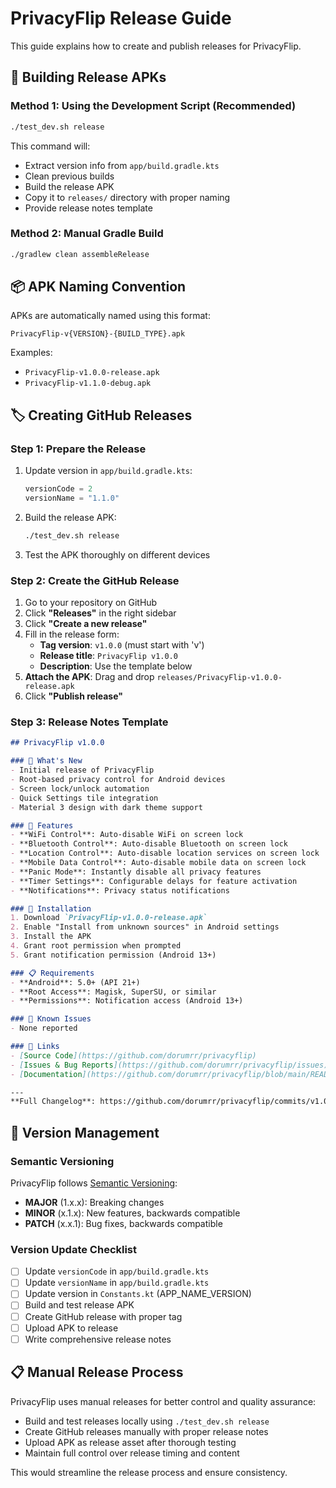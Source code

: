 # PrivacyFlip Release Guide

This guide explains how to create and publish releases for PrivacyFlip.

## 🚀 Building Release APKs

### Method 1: Using the Development Script (Recommended)
```bash
./test_dev.sh release
```

This command will:
- Extract version info from `app/build.gradle.kts`
- Clean previous builds
- Build the release APK
- Copy it to `releases/` directory with proper naming
- Provide release notes template

### Method 2: Manual Gradle Build
```bash
./gradlew clean assembleRelease
```

## 📦 APK Naming Convention

APKs are automatically named using this format:
```
PrivacyFlip-v{VERSION}-{BUILD_TYPE}.apk
```

Examples:
- `PrivacyFlip-v1.0.0-release.apk`
- `PrivacyFlip-v1.1.0-debug.apk`

## 🏷️ Creating GitHub Releases

### Step 1: Prepare the Release
1. Update version in `app/build.gradle.kts`:
   ```kotlin
   versionCode = 2
   versionName = "1.1.0"
   ```

2. Build the release APK:
   ```bash
   ./test_dev.sh release
   ```

3. Test the APK thoroughly on different devices

### Step 2: Create the GitHub Release

1. Go to your repository on GitHub
2. Click **"Releases"** in the right sidebar
3. Click **"Create a new release"**
4. Fill in the release form:
   - **Tag version**: `v1.0.0` (must start with 'v')
   - **Release title**: `PrivacyFlip v1.0.0`
   - **Description**: Use the template below
5. **Attach the APK**: Drag and drop `releases/PrivacyFlip-v1.0.0-release.apk`
6. Click **"Publish release"**

### Step 3: Release Notes Template

```markdown
## PrivacyFlip v1.0.0

### 🎉 What's New
- Initial release of PrivacyFlip
- Root-based privacy control for Android devices
- Screen lock/unlock automation
- Quick Settings tile integration
- Material 3 design with dark theme support

### 📱 Features
- **WiFi Control**: Auto-disable WiFi on screen lock
- **Bluetooth Control**: Auto-disable Bluetooth on screen lock  
- **Location Control**: Auto-disable location services on screen lock
- **Mobile Data Control**: Auto-disable mobile data on screen lock
- **Panic Mode**: Instantly disable all privacy features
- **Timer Settings**: Configurable delays for feature activation
- **Notifications**: Privacy status notifications

### 🔧 Installation
1. Download `PrivacyFlip-v1.0.0-release.apk`
2. Enable "Install from unknown sources" in Android settings
3. Install the APK
4. Grant root permission when prompted
5. Grant notification permission (Android 13+)

### 📋 Requirements
- **Android**: 5.0+ (API 21+)
- **Root Access**: Magisk, SuperSU, or similar
- **Permissions**: Notification access (Android 13+)

### 🐛 Known Issues
- None reported

### 🔗 Links
- [Source Code](https://github.com/dorumrr/privacyflip)
- [Issues & Bug Reports](https://github.com/dorumrr/privacyflip/issues)
- [Documentation](https://github.com/dorumrr/privacyflip/blob/main/README.md)

---
**Full Changelog**: https://github.com/dorumrr/privacyflip/commits/v1.0.0
```

## 🔄 Version Management

### Semantic Versioning
PrivacyFlip follows [Semantic Versioning](https://semver.org/):
- **MAJOR** (1.x.x): Breaking changes
- **MINOR** (x.1.x): New features, backwards compatible
- **PATCH** (x.x.1): Bug fixes, backwards compatible

### Version Update Checklist
- [ ] Update `versionCode` in `app/build.gradle.kts`
- [ ] Update `versionName` in `app/build.gradle.kts`
- [ ] Update version in `Constants.kt` (APP_NAME_VERSION)
- [ ] Build and test release APK
- [ ] Create GitHub release with proper tag
- [ ] Upload APK to release
- [ ] Write comprehensive release notes

## 📋 Manual Release Process

PrivacyFlip uses manual releases for better control and quality assurance:
- Build and test releases locally using `./test_dev.sh release`
- Create GitHub releases manually with proper release notes
- Upload APK as release asset after thorough testing
- Maintain full control over release timing and content

This would streamline the release process and ensure consistency.
